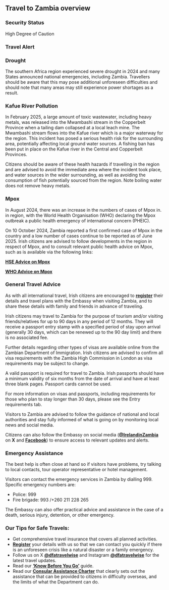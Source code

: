 ## Travel to Zambia overview

### **Security Status**

High Degree of Caution

### **Travel Alert**

### **Drought**

The southern Africa region experienced severe drought in 2024 and many States announced national emergencies, including Zambia. Travellers should be aware that this may pose additional unforeseen difficulties and should note that many areas may still experience power shortages as a result.

### **Kafue River Pollution**

In February 2025, a large amount of toxic wastewater, including heavy metals, was released into the Mwambashi stream in the Copperbelt Province when a tailing dam collapsed at a local leach mine. The Mwambashi stream flows into the Kafue river which is a major waterway for the region. This incident has posed a serious health risk for the surrounding area, potentially affecting local ground water sources. A fishing ban has been put in place on the Kafue river in the Central and Copperbelt Provinces.

Citizens should be aware of these health hazards if travelling in the region and are advised to avoid the immediate area where the incident took place, and water sources in the wider surrounding, as well as avoiding the consumption of fish potentially sourced from the region. Note boiling water does not remove heavy metals.

### **Mpox**

In August 2024, there was an increase in the numbers of cases of Mpox in. in region, with the World Health Organisation (WHO) declaring the Mpox outbreak a public health emergency of international concern (PHEIC).

On 10 October 2024, Zambia reported a first confirmed case of Mpox in the country and a low number of cases continue to be reported as of June 2025. Irish citizens are advised to follow developments in the region in respect of Mpox, and to consult relevant public health advice on Mpox, such as is available via the following links:

[**HSE Advice on Mpox**](https://www2.hse.ie/conditions/mpox/)

[**WHO Advice on Mpox**](https://www.who.int/health-topics/mpox#tab=tab_1)

### **General Travel Advice**

As with all international travel, Irish citizens are encouraged to [**register**](https://www.ireland.ie/en/dfa/overseas-travel/citizens-registration/) their details and travel plans with the Embassy when visiting Zambia, and to share these details with family and friends in advance of traveling.

Irish citizens may travel to Zambia for the purpose of tourism and/or visiting friends/relatives for up to 90 days in any period of 12 months. They will receive a passport entry stamp with a specified period of stay upon arrival (generally 30 days, which can be renewed up to the 90 day limit) and there is no associated fee.

Further details regarding other types of visas are available online from the Zambian Department of Immigration. Irish citizens are advised to confirm all visa requirements with the Zambia High Commission in London as visa requirements may be subject to change.

A valid passport is required for travel to Zambia. Irish passports should have a minimum validity of six months from the date of arrival and have at least three blank pages. Passport cards cannot be used.

For more information on visas and passports, including requirements for those who plan to stay longer than 30 days, please see the Entry requirements tab.

Visitors to Zambia are advised to follow the guidance of national and local authorities and stay fully informed of what is going on by monitoring local news and social media.

Citizens can also follow the Embassy on social media ([**@IrelandinZambia**](https://twitter.com/IrelandinZambia) on **X** and [**Facebook**](https://www.facebook.com/IrelandinZambia)) to ensure access to relevant updates and alerts.

### **Emergency Assistance**

The best help is often close at hand so if visitors have problems, try talking to local contacts, tour operator representative or hotel management.

Visitors can contact the emergency services in Zambia by dialling 999. Specific emergency numbers are:

* Police: 999
* Fire brigade: 993 /+260 211 228 265

The Embassy can also offer practical advice and assistance in the case of a death, serious injury, detention, or other emergency.

### **Our Tips for Safe Travels:**

* Get comprehensive travel insurance that covers all planned activities.
* [**Register**](https://www.ireland.ie/en/dfa/overseas-travel/citizens-registration/) your details with us so that we can contact you quickly if there is an unforeseen crisis like a natural disaster or a family emergency.
* Follow us on X [**@dfatravelwise**](https://www.twitter.com/DFATravelWise) and Instagram [**@dfatravelwise**](https://www.instagram.com/dfatravelwise/) for the latest travel updates.
* Read our [**‘Know Before You Go’**](https://www.ireland.ie/en/dfa/overseas-travel/know-before-you-go-/) guide.
* Read our [**Consular Assistance Charter**](https://www.ireland.ie/en/dfa/overseas-travel/assistance-abroad/consular-assistance-charter/) that clearly sets out the assistance that can be provided to citizens in difficulty overseas, and the limits of what the Department can do.